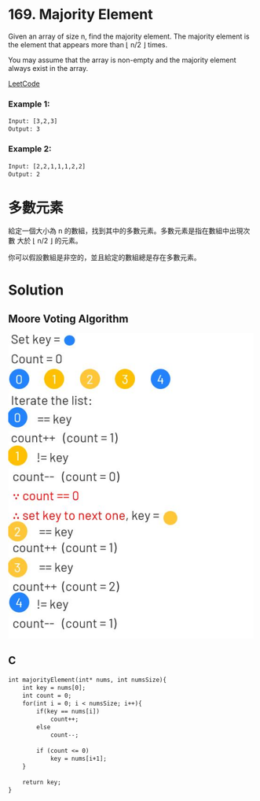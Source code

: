 # 169. Majority Element
Given an array of size n, find the majority element. The majority element is the element that appears more than ⌊ n/2 ⌋ times.

You may assume that the array is non-empty and the majority element always exist in the array.

[LeetCode](https://leetcode.com/problems/majority-element/)

### Example 1:
```
Input: [3,2,3]
Output: 3
```

### Example 2:
```
Input: [2,2,1,1,1,2,2]
Output: 2
```


# 多數元素
給定一個大小為 n 的數組，找到其中的多數元素。多數元素是指在數組中出現次數 大於 ⌊ n/2 ⌋ 的元素。

你可以假設數組是非空的，並且給定的數組總是存在多數元素。


# Solution  
## Moore Voting Algorithm
  
<img src="img/169_1.JPG" width = "500"/>

## C

```
int majorityElement(int* nums, int numsSize){
    int key = nums[0];
    int count = 0;
    for(int i = 0; i < numsSize; i++){
        if(key == nums[i])
            count++;
        else
            count--;

        if (count <= 0)
            key = nums[i+1];
    }

    return key;
}
```



